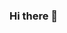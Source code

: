 ### Hi there 👋

<!--
**lmgaines30/lmgaines30** is a ✨ _special_ ✨ repository because its `README.md` (this file) appears on your GitHub profile.

Here are some ideas to get you started:

- 🔭 I’m currently working on my final Capstone Project for my Springboard Data Science Certifcation!
- 🌱 I’m currently learning about customer segmentation and prediction models. 
- 👯 I’m looking to collaborate on ...
- 🤔 I’m looking for help with ...
- 💬 Ask me about ...
- 📫 How to reach me: ...
- 😄 Pronouns: she/her
- ⚡ Fun fact: In my **spare** time, you can find me at the bowling alley **striking** down pins.
-->
